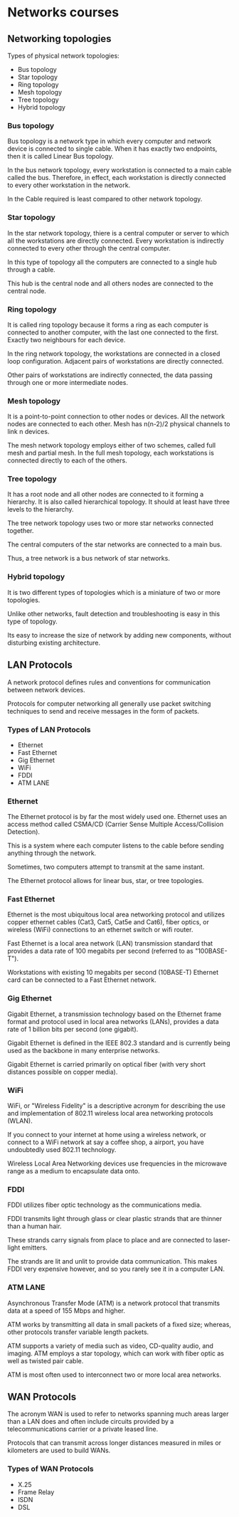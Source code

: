 # Networks courses

## Networking topologies

Types of physical network topologies:

* Bus topology
* Star topology
* Ring topology
* Mesh topology
* Tree topology
* Hybrid topology

### Bus topology

Bus topology is a network type in which every computer and network device is connected to single cable. When it has exactly two endpoints, then it is called Linear Bus topology.

In the bus network topology, every workstation is connected to a main cable called the bus. Therefore, in effect, each workstation is directly connected to every other workstation in the network.

In the Cable required is least compared to other network topology.

### Star topology

In the star network topology, thiere is a central computer or server to which all the workstations are directly connected.
Every workstation is indirectly connected to every other through the central computer.

In this type of topology all the computers are connected to a single hub through a cable.

This hub is the central node and all others nodes are connected to the central node.

### Ring topology

It is called ring topology because it forms a ring as each computer is connected to another computer, with the last one connected to the first. Exactly two neighbours for each device.

In the ring network topology, the workstations are connected in a closed loop configuration. Adjacent pairs of workstations are directly connected.

Other pairs of workstations are indirectly connected, the data passing through one or more intermediate nodes.

### Mesh topology

It is a point-to-point connection to other nodes or devices. All the network nodes are connected to each other. Mesh has n(n-2)/2 physical channels to link n devices.

The mesh network topology employs either of two schemes, called full mesh and partial mesh. In the full mesh topology, each workstations is connected directly to each of the others.

### Tree topology

It has a root node and all other nodes are connected to it forming a hierarchy. It is also called hierarchical topology. It should at least have three levels to the hierarchy.

The tree network topology uses two or more star networks connected together.

The central computers of the star networks are connected to a main bus.

Thus, a tree network is a bus network of star networks.

### Hybrid topology

It is two different types of topologies which is a miniature of two or more topologies.

Unlike other networks, fault detection and troubleshooting is easy in this type of topology.

Its easy to increase the size of network by adding new components, without disturbing existing architecture.


## LAN Protocols

A network protocol defines rules and conventions for communication between network devices.

Protocols for computer networking all generally use packet switching techniques to send and receive messages in the form of packets.

### Types of LAN Protocols

* Ethernet
* Fast Ethernet
* Gig Ethernet
* WiFi
* FDDI
* ATM LANE

### Ethernet
The Ethernet protocol is by far the most widely used one. Ethernet uses an access method called CSMA/CD (Carrier Sense Multiple Access/Collision Detection).

This is a system where each computer listens to the cable before sending anything through the network.

Sometimes, two computers attempt to transmit at the same instant.

The Ethernet protocol allows for linear bus, star, or tree topologies.

### Fast Ethernet

Ethernet is the most ubiquitous local area networking protocol and utilizes copper ethernet cables (Cat3, Cat5, 
Cat5e and Cat6), fiber optics, or wireless (WiFi) connections to an ethernet switch or wifi router.

Fast Ethernet is a local area network (LAN) transmission standard that provides a data rate of 100 megabits per second (referred to as "100BASE-T").

Workstations with existing 10 megabits per second (10BASE-T) Ethernet card can be connected to a Fast Ethernet network.

### Gig Ethernet

Gigabit Ethernet, a transmission technology based on the Ethernet frame format and protocol used in local area 
networks (LANs), provides a data rate of 1 billion bits per second (one gigabit).

Gigabit Ethernet is defined in the IEEE 802.3 standard and is currently being used as the backbone in many enterprise networks.

Gigabit Ethernet is carried primarily on optical fiber (with very short distances possible on copper media).

### WiFi

WiFi, or "Wireless Fidelity" is a descriptive acronym for describing the use and implementation of 802.11 wireless local area networking protocols (WLAN).

If you connect to your internet at home using a wireless network, or connect to a WiFi network at say a coffee shop, a airport, you have undoubtedly used 802.11 technology.

Wireless Local Area Networking devices use frequencies in the microwave range as a medium to encapsulate data onto.

### FDDI

FDDI utilizes fiber optic technology as the communications media.

FDDI transmits light through glass or clear plastic strands that are thinner than a human hair.

These strands carry signals from place to place and are connected to laser-light emitters.

The strands are lit and unlit to provide data communication. This makes FDDI very expensive however, and so you rarely see it in a computer LAN.

### ATM LANE

Asynchronous Transfer Mode (ATM) is a network protocol that transmits data at a speed of 155 Mbps and higher.

ATM works by transmitting all data in small packets of a fixed size; whereas, other protocols transfer variable length packets.

ATM supports a variety of media such as video, CD-quality audio, and imaging. ATM employs a star topology, which can work with fiber optic as well as twisted pair cable.

ATM is most often used to interconnect two or more local area networks.


## WAN Protocols

The acronym WAN is used to refer to networks spanning much areas larger than a LAN does and often include circuits provided by a telecommunications carrier or a private leased line.

Protocols that can transmit across longer distances measured in miles or kilometers are used to build WANs.

### Types of WAN Protocols

* X.25
* Frame Relay
* ISDN
* DSL


